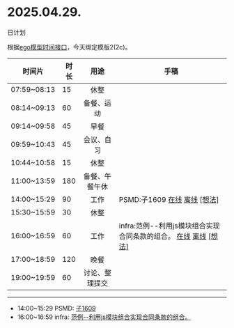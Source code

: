 # 2025.04.29.
日计划

根据[ego模型时间接口](https://gitee.com/hyg/blog/blob/master/timeflow.md)，今天绑定模版2(2c)。

| 时间片 | 时长 | 用途 | 手稿 |
| --- | --- | :---: | --- |
| 07:59~08:13 | 15 | 休整 |  |
| 08:14~09:13 | 60 | 备餐、运动 |  |
| 09:14~09:58 | 45 | 早餐 |  |
| 09:59~10:43 | 45 | 会议、自习 |  |
| 10:44~10:58 | 15 | 休整 |  |
| 11:00~13:59 | 180 | 备餐、午餐午休 |  |
| 14:00~15:29 | 90 | 工作 | PSMD:子1609 [在线](http://simp.ly/p/lsBYG9) [离线](../../draft/2025/20250429140000.md) <a href="mailto:huangyg@mars22.com?subject=关于2025.04.29.[PSMD:子1609]任务&body=日期: 20250429%0D%0A序号: 6%0D%0A手稿:../../draft/2025/20250429140000.md%0D%0A---请勿修改邮件主题及以上内容 从下一行开始写您的想法---%0D%0A">[想法]</a> |
| 15:30~15:59 | 30 | 休整 |  |
| 16:00~16:59 | 60 | 工作 | infra:范例--利用js模块组合实现合同条款的组合。 [在线](http://simp.ly/p/MpcbHD) [离线](../../draft/2025/20250429160000.md) <a href="mailto:huangyg@mars22.com?subject=关于2025.04.29.[infra:范例--利用js模块组合实现合同条款的组合。]任务&body=日期: 20250429%0D%0A序号: 8%0D%0A手稿:../../draft/2025/20250429160000.md%0D%0A---请勿修改邮件主题及以上内容 从下一行开始写您的想法---%0D%0A">[想法]</a> |
| 17:00~18:59 | 120 | 晚餐 |  |
| 19:00~19:59 | 60 | 讨论、整理提交 |  |

---

- 14:00~15:29	PSMD: [子1609](../../draft/2025/20250429.01.md)
- 16:00~16:59	infra: [范例--利用js模块组合实现合同条款的组合。](../../draft/2025/20250429.02.md)
